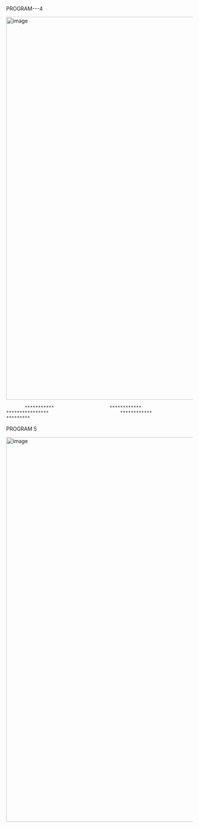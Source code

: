PROGRAM---4


<img width="1920" height="1031" alt="image" src="https://github.com/user-attachments/assets/8686308d-4f92-44b4-815c-c297a9a9d046" />














           ***********                     ************                ****************                           ************                                              *********
           
PROGRAM 5


<img width="1920" height="1036" alt="image" src="https://github.com/user-attachments/assets/c9aafa95-067d-487f-b325-28cf46ef296b" />






















